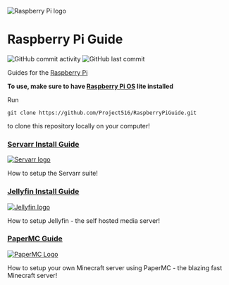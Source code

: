 ![Raspberry Pi logo](https://upload.wikimedia.org/wikipedia/en/c/cb/Raspberry_Pi_Logo.svg)

# Raspberry Pi Guide

![GitHub commit activity](https://img.shields.io/github/commit-activity/w/project516/RaspberryPiGuide)
![GitHub last commit](https://img.shields.io/github/last-commit/project516/Raspberrypiguide)

Guides for the [Raspberry Pi](https://raspberrypi.com/)

__To use, make sure to have [Raspberry Pi OS](https://www.raspberrypi.com/software/operating-systems/) lite installed__

Run

`git clone https://github.com/Project516/RaspberryPiGuide.git`

to clone this repository locally on your computer!

### [Servarr Install Guide](servarr.md)
[![Servarr logo](https://avatars.githubusercontent.com/u/57051827?s=200&v=4)](servarr.md)

How to setup the Servarr suite!

### [Jellyfin Install Guide](jellyfin.md)
[![Jellyfin logo](https://avatars.githubusercontent.com/u/45698031?s=200&v=4)](jellyfin.md)

How to setup Jellyfin - the self hosted media server!

### [PaperMC Guide](papermc.md)
[![PaperMC Logo](https://avatars.githubusercontent.com/u/7608950?s=200&v=4)](papermc.md)

How to setup your own Minecraft server using PaperMC - the blazing fast Minecraft server!
